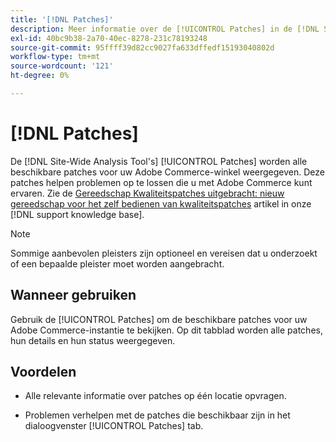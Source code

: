 ```yaml
---
title: '[!DNL Patches]'
description: Meer informatie over de [!UICONTROL Patches] in de [!DNL Site-Wide Analysis Tool], wanneer en de voordelen ervan.
exl-id: 40bc9b38-2a70-40ec-8278-231c78193248
source-git-commit: 95ffff39d82cc9027fa633dffedf15193040802d
workflow-type: tm+mt
source-wordcount: '121'
ht-degree: 0%

---
```


# [!DNL Patches]

De [!DNL Site-Wide Analysis Tool's] [!UICONTROL Patches] worden alle beschikbare patches voor uw Adobe Commerce-winkel weergegeven. Deze patches helpen problemen op te lossen die u met Adobe Commerce kunt ervaren. Zie de [Gereedschap Kwaliteitspatches uitgebracht: nieuw gereedschap voor het zelf bedienen van kwaliteitspatches](https://support.magento.com/hc/en-us/articles/360047139492) artikel in onze [!DNL support knowledge base].

>[!NOTE]
>
>Sommige aanbevolen pleisters zijn optioneel en vereisen dat u onderzoekt of een bepaalde pleister moet worden aangebracht.

## Wanneer gebruiken

Gebruik de [!UICONTROL Patches] om de beschikbare patches voor uw Adobe Commerce-instantie te bekijken. Op dit tabblad worden alle patches, hun details en hun status weergegeven.

## Voordelen

* Alle relevante informatie over patches op één locatie opvragen.

* Problemen verhelpen met de patches die beschikbaar zijn in het dialoogvenster [!UICONTROL Patches] tab.
